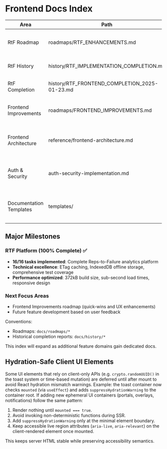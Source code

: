 # Frontend Docs Index

| Area | Path | Purpose | Status
|-----|------|---------|-------
|RtF Roadmap | roadmaps/RTF_ENHANCEMENTS.md | Active & planned frontend RtF tasks | ✅ COMPLETE (16/16)
|RtF History | history/RTF_IMPLEMENTATION_COMPLETION.md | Initial implementation snapshot | ✅ Complete
|RtF Completion | history/RTF_FRONTEND_COMPLETION_2025-01-23.md | Final completion report | ✅ New
|Frontend Improvements | roadmaps/FRONTEND_IMPROVEMENTS.md | Quick-win improvement tasks & UX enhancements | 🟡 Active
|Frontend Architecture | reference/frontend-architecture.md | Current feature-based module layout & placement rules | ✅ New
|Auth & Security | auth-security-implementation.md | Auth flow, middleware cookies, OAuth callback and redirects | ✅ Updated
|Documentation Templates | templates/ | Standardized templates for components, hooks, APIs, and ADRs | ✅ New

## Major Milestones

### RTF Platform (100% Complete) ✅
- **16/16 tasks implemented**: Complete Reps-to-Failure analytics platform
- **Technical excellence**: ETag caching, IndexedDB offline storage, comprehensive test coverage
- **Performance optimized**: 372kB build size, sub-second load times, responsive design

### Next Focus Areas
- Frontend Improvements roadmap (quick-wins and UX enhancements)
- Future feature development based on user feedback

Conventions:
- Roadmaps: `docs/roadmaps/*`
- Historical completion reports: `docs/history/*`

This index will expand as additional feature domains gain dedicated docs.

## Hydration-Safe Client UI Elements

Some UI elements that rely on client-only APIs (e.g. `crypto.randomUUID()` in
the toast system or time-based mutation) are deferred until after mount to
avoid React hydration mismatch warnings. Example: the toast container now
checks `mounted` (via `useEffect`) and adds `suppressHydrationWarning` to the
container root. If adding new ephemeral UI containers (portals, overlays,
notifications) follow the same pattern:

1. Render nothing until `mounted === true`.
2. Avoid invoking non-deterministic functions during SSR.
3. Add `suppressHydrationWarning` only at the minimal element boundary.
4. Keep accessible live region attributes (`aria-live`, `aria-relevant`) on the
	client-rendered element once mounted.

This keeps server HTML stable while preserving accessibility semantics.
